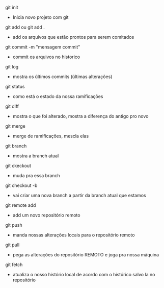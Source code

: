 git init
- Inicia novo projeto com git

git add <nome-arquivo> ou git add .
- add os arquivos que estão prontos para serem comitados

git commit -m "mensagem commit"
- commit os arquivos no historico

git log
- mostra os últimos commits (últimas alterações)

git status
- como está o estado da nossa ramificações

git diff
- mostra o que foi alterado, mostra a diferença do antigo pro novo

git merge <nome-da-branch>
- merge de ramificações, mescla elas

git branch
- mostra a branch atual

git ckeckout <nome-da-branch>
- muda pra essa branch

git checkout -b <nome-da-branch>
- vai criar uma nova branch a partir da branch atual que estamos

git remote add <nome><url>
- add um novo repositório remoto

git push <nome><nome-da-branch>
- manda nossas alterações locais para o repositório remoto

git pull <nome><nome-da-branch>
- pega as alterações do repositório REMOTO e joga pra nossa máquina

git fetch
- atualiza o nosso histório local de acordo com o histórico salvo la no repositório